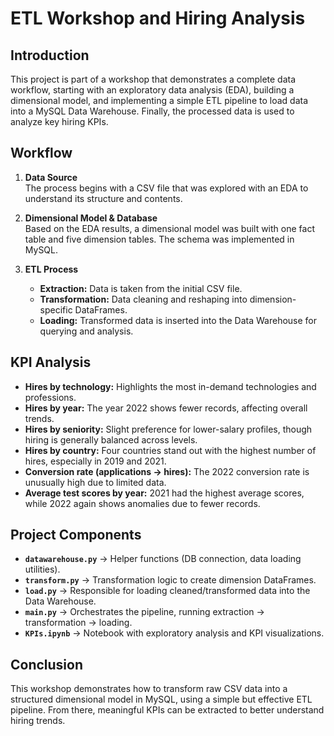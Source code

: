 # ETL Workshop and Hiring Analysis

## Introduction
This project is part of a workshop that demonstrates a complete data workflow, starting with an exploratory data analysis (EDA), building a dimensional model, and implementing a simple ETL pipeline to load data into a MySQL Data Warehouse. Finally, the processed data is used to analyze key hiring KPIs.

## Workflow
1. **Data Source**  
   The process begins with a CSV file that was explored with an EDA to understand its structure and contents.  

2. **Dimensional Model & Database**  
   Based on the EDA results, a dimensional model was built with one fact table and five dimension tables. The schema was implemented in MySQL.  

3. **ETL Process**  
   - **Extraction:** Data is taken from the initial CSV file.  
   - **Transformation:** Data cleaning and reshaping into dimension-specific DataFrames.  
   - **Loading:** Transformed data is inserted into the Data Warehouse for querying and analysis.  

## KPI Analysis
- **Hires by technology:** Highlights the most in-demand technologies and professions.  
- **Hires by year:** The year 2022 shows fewer records, affecting overall trends.  
- **Hires by seniority:** Slight preference for lower-salary profiles, though hiring is generally balanced across levels.  
- **Hires by country:** Four countries stand out with the highest number of hires, especially in 2019 and 2021.  
- **Conversion rate (applications → hires):** The 2022 conversion rate is unusually high due to limited data.  
- **Average test scores by year:** 2021 had the highest average scores, while 2022 again shows anomalies due to fewer records.  

## Project Components
- **`datawarehouse.py`** → Helper functions (DB connection, data loading utilities).  
- **`transform.py`** → Transformation logic to create dimension DataFrames.  
- **`load.py`** → Responsible for loading cleaned/transformed data into the Data Warehouse.  
- **`main.py`** → Orchestrates the pipeline, running extraction → transformation → loading.  
- **`KPIs.ipynb`** → Notebook with exploratory analysis and KPI visualizations.  

## Conclusion
This workshop demonstrates how to transform raw CSV data into a structured dimensional model in MySQL, using a simple but effective ETL pipeline. From there, meaningful KPIs can be extracted to better understand hiring trends.
